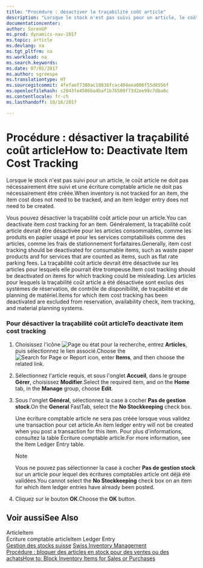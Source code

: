 ```yaml
---
title: "Procédure : désactiver la traçabilité coût article"
description: "Lorsque le stock n'est pas suivi pour un article, le coût article ne doit pas nécessairement être suivi et une écriture comptable article ne doit pas nécessairement être créée."
documentationcenter: 
author: SorenGP
ms.prod: dynamics-nav-2017
ms.topic: article
ms.devlang: na
ms.tgt_pltfrm: na
ms.workload: na
ms.search.keywords: 
ms.date: 07/01/2017
ms.author: sgroespe
ms.translationtype: HT
ms.sourcegitcommit: 4fefaef7380ac10836fcac404eea006f55d8556f
ms.openlocfilehash: c2043fe4506ba4baf1b76509f73d2ee99c7dba8c
ms.contentlocale: fr-ch
ms.lasthandoff: 10/16/2017

---
```

# <a name="how-to-deactivate-item-cost-tracking"></a><span data-ttu-id="27899-103">Procédure : désactiver la traçabilité coût article</span><span class="sxs-lookup"><span data-stu-id="27899-103">How to: Deactivate Item Cost Tracking</span></span>
<span data-ttu-id="27899-104">Lorsque le stock n'est pas suivi pour un article, le coût article ne doit pas nécessairement être suivi et une écriture comptable article ne doit pas nécessairement être créée.</span><span class="sxs-lookup"><span data-stu-id="27899-104">When inventory is not tracked for an item, the item cost does not need to be tracked, and an item ledger entry does not need to be created.</span></span>  
  
 <span data-ttu-id="27899-105">Vous pouvez désactiver la traçabilité coût article pour un article.</span><span class="sxs-lookup"><span data-stu-id="27899-105">You can deactivate item cost tracking for an item.</span></span> <span data-ttu-id="27899-106">Généralement, la traçabilité coût article devrait être désactivée pour les articles consommables, comme les produits en papier usagé et pour les services comptabilisés comme des articles, comme les frais de stationnement forfaitaires.</span><span class="sxs-lookup"><span data-stu-id="27899-106">Generally, item cost tracking should be deactivated for consumable items, such as waste paper products and for services that are counted as items, such as flat rate parking fees.</span></span> <span data-ttu-id="27899-107">La traçabilité coût article devrait être désactivée sur les articles pour lesquels elle pourrait être trompeuse.</span><span class="sxs-lookup"><span data-stu-id="27899-107">Item cost tracking should be deactivated on items for which tracking could be misleading.</span></span> <span data-ttu-id="27899-108">Les articles pour lesquels la traçabilité coût article a été désactivée sont exclus des systèmes de réservation, de contrôle de disponibilité, de traçabilité et de planning de matériel.</span><span class="sxs-lookup"><span data-stu-id="27899-108">Items for which item cost tracking has been deactivated are excluded from reservation, availability check, item tracking, and material planning systems.</span></span>  
  
### <a name="to-deactivate-item-cost-tracking"></a><span data-ttu-id="27899-109">Pour désactiver la traçabilité coût article</span><span class="sxs-lookup"><span data-stu-id="27899-109">To deactivate item cost tracking</span></span>  
  
1.  <span data-ttu-id="27899-110">Choisissez l'icône ![Page ou état pour la recherche](media/ui-search/search_small.png "icône Page ou état pour la recherche"), entrez **Articles**, puis sélectionnez le lien associé.</span><span class="sxs-lookup"><span data-stu-id="27899-110">Choose the ![Search for Page or Report](media/ui-search/search_small.png "Search for Page or Report icon") icon, enter **Items**, and then choose the related link.</span></span>  
  
2.  <span data-ttu-id="27899-111">Sélectionnez l'article requis, et sous l'onglet **Accueil**, dans le groupe **Gérer**, choisissez **Modifier**.</span><span class="sxs-lookup"><span data-stu-id="27899-111">Select the required item, and on the **Home** tab, in the **Manage** group, choose **Edit**.</span></span>  
  
3.  <span data-ttu-id="27899-112">Sous l'onglet **Général**, sélectionnez la case à cocher **Pas de gestion stock**.</span><span class="sxs-lookup"><span data-stu-id="27899-112">On the **General** FastTab, select the **No Stockkeeping** check box.</span></span>  
  
     <span data-ttu-id="27899-113">Une écriture comptable article ne sera pas créée lorsque vous validez une transaction pour cet article.</span><span class="sxs-lookup"><span data-stu-id="27899-113">An item ledger entry will not be created when you post a transaction for this item.</span></span> <span data-ttu-id="27899-114">Pour plus d'informations, consultez la table Écriture comptable article.</span><span class="sxs-lookup"><span data-stu-id="27899-114">For more information, see the Item Ledger Entry table.</span></span>  
  
    > [!NOTE]  
    >  <span data-ttu-id="27899-115">Vous ne pouvez pas sélectionner la case à cocher **Pas de gestion stock** sur un article pour lequel des écritures comptables article ont déjà été validées.</span><span class="sxs-lookup"><span data-stu-id="27899-115">You cannot select the **No Stockkeeping** check box on an item for which item ledger entries have already been posted.</span></span>  
  
4.  <span data-ttu-id="27899-116">Cliquez sur le bouton **OK**.</span><span class="sxs-lookup"><span data-stu-id="27899-116">Choose the **OK** button.</span></span>  
  
## <a name="see-also"></a><span data-ttu-id="27899-117">Voir aussi</span><span class="sxs-lookup"><span data-stu-id="27899-117">See Also</span></span>  
 <span data-ttu-id="27899-118">Article</span><span class="sxs-lookup"><span data-stu-id="27899-118">Item</span></span>   
 <span data-ttu-id="27899-119">Écriture comptable article</span><span class="sxs-lookup"><span data-stu-id="27899-119">Item Ledger Entry</span></span>   
 <span data-ttu-id="27899-120">[Gestion des stocks suisse](swiss-inventory-management.md) </span><span class="sxs-lookup"><span data-stu-id="27899-120">[Swiss Inventory Management](swiss-inventory-management.md) </span></span>  
 [<span data-ttu-id="27899-121">Procédure : bloquer des articles en stock pour des ventes ou des achats</span><span class="sxs-lookup"><span data-stu-id="27899-121">How to: Block Inventory Items for Sales or Purchases</span></span>](how-to-block-inventory-items-for-sales-or-purchases.md)

